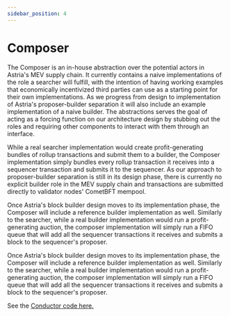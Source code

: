 ```yaml
---
sidebar_position: 4
---
```


# Composer

The Composer is an in-house abstraction over the potential actors in Astria's
MEV supply chain. It currently contains a naive implementations of the role a
searcher will fulfill, with the intention of having working examples that
economically incentivized third parties can use as a starting point for their
own implementations. As we progress from design to implementation of Astria's
proposer-builder separation it will also include an example implementation of a
naive builder. The abstractions serves the goal of acting as a forcing function
on our architecture design by stubbing out the roles and requiring other
components to interact with them through an interface.

While a real searcher implementation would create profit-generating bundles of rollup transactions and submit them to a builder, the Composer implementation simply bundles every rollup transaction it receives into a sequencer transaction and submits it to the sequencer. As our approach to proposer-builder separation is still in its design phase, there is currently no explicit builder role in the MEV supply chain and transactions are submitted directly to validator nodes' CometBFT mempool.

Once Astria's block builder design moves to its implementation phase, the Composer will include a reference builder implementation as well. Similarly to the searcher, while a real builder implementation would run a profit-generating auction, the composer implementation will simply run a FIFO queue that will add all the sequencer transactions it receives and submits a block to the sequencer's proposer.

Once Astria's block builder design moves to its implementation phase, the Composer will include a reference builder implementation as well. Similarly to the searcher, while a real builder implementation would run a profit-generating auction, the composer implementation will simply run a FIFO queue that will add all the sequencer transactions it receives and submits a block to the sequencer's proposer.

See the [Conductor code
here.](https://github.com/astriaorg/astria/tree/main/crates/astria-conductor)
